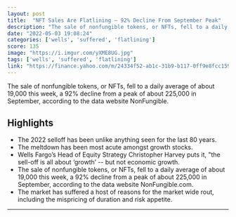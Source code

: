 ```yaml
---
layout: post
title:  "NFT Sales Are Flatlining — 92% Decline From September Peak"
description: "The sale of nonfungible tokens, or NFTs, fell to a daily average of about 19,000 this week, a 92% decline from a peak of about 225,000 in September, according to the data website NonFungible."
date: "2022-05-03 19:08:24"
categories: ['wells', 'suffered', 'flatlining']
score: 135
image: "https://i.imgur.com/yXME8UG.jpg"
tags: ['wells', 'suffered', 'flatlining']
link: "https://finance.yahoo.com/m/24334f52-ab1c-31b9-b117-0ff9e8fcc159/nft-sales-are-flatlining.html"
---
```


The sale of nonfungible tokens, or NFTs, fell to a daily average of about 19,000 this week, a 92% decline from a peak of about 225,000 in September, according to the data website NonFungible.

## Highlights

- The 2022 selloff has been unlike anything seen for the last 80 years.
- The meltdown has been most acute amongst growth stocks.
- Wells Fargo’s Head of Equity Strategy Christopher Harvey puts it, "the sell-off is all about ‘growth’ -- but not economic growth.
- The sale of nonfungible tokens, or NFTs, fell to a daily average of about 19,000 this week, a 92% decline from a peak of about 225,000 in September, according to the data website NonFungible.com.
- The market has suffered a host of reasons for the market wide rout, including the mispricing of duration and risk appetite.

---
